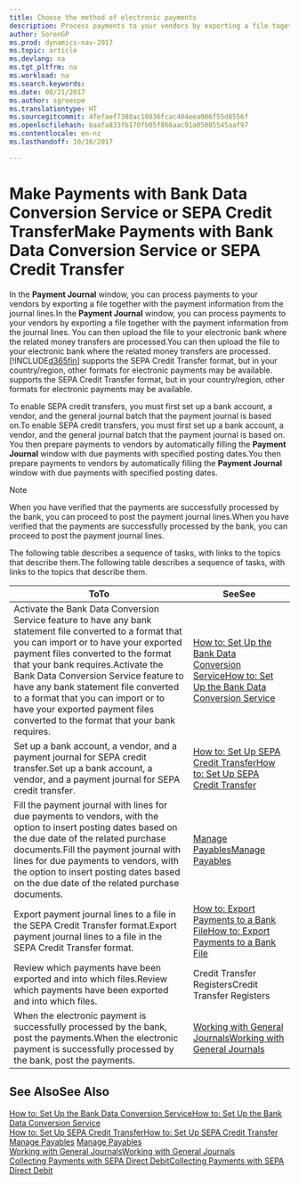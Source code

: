 ```yaml
---
title: Choose the method of electronic payments
description: Process payments to your vendors by exporting a file together with the payment information from the journal lines.
author: SorenGP
ms.prod: dynamics-nav-2017
ms.topic: article
ms.devlang: na
ms.tgt_pltfrm: na
ms.workload: na
ms.search.keywords: 
ms.date: 08/21/2017
ms.author: sgroespe
ms.translationtype: HT
ms.sourcegitcommit: 4fefaef7380ac10836fcac404eea006f55d8556f
ms.openlocfilehash: baafa833fb170fb05f866aac91a05085545aaf97
ms.contentlocale: en-nz
ms.lasthandoff: 10/16/2017

---
```

# <a name="make-payments-with-bank-data-conversion-service-or-sepa-credit-transfer"></a><span data-ttu-id="d7355-103">Make Payments with Bank Data Conversion Service or SEPA Credit Transfer</span><span class="sxs-lookup"><span data-stu-id="d7355-103">Make Payments with Bank Data Conversion Service or SEPA Credit Transfer</span></span>
<span data-ttu-id="d7355-104">In the **Payment Journal** window, you can process payments to your vendors by exporting a file together with the payment information from the journal lines.</span><span class="sxs-lookup"><span data-stu-id="d7355-104">In the **Payment Journal** window, you can process payments to your vendors by exporting a file together with the payment information from the journal lines.</span></span> <span data-ttu-id="d7355-105">You can then upload the file to your electronic bank where the related money transfers are processed.</span><span class="sxs-lookup"><span data-stu-id="d7355-105">You can then upload the file to your electronic bank where the related money transfers are processed.</span></span> [!INCLUDE[d365fin](includes/d365fin_md.md)]<span data-ttu-id="d7355-106"> supports the SEPA Credit Transfer format, but in your country/region, other formats for electronic payments may be available.</span><span class="sxs-lookup"><span data-stu-id="d7355-106"> supports the SEPA Credit Transfer format, but in your country/region, other formats for electronic payments may be available.</span></span>   

 <span data-ttu-id="d7355-107">To enable SEPA credit transfers, you must first set up a bank account, a vendor, and the general journal batch that the payment journal is based on.</span><span class="sxs-lookup"><span data-stu-id="d7355-107">To enable SEPA credit transfers, you must first set up a bank account, a vendor, and the general journal batch that the payment journal is based on.</span></span> <span data-ttu-id="d7355-108">You then prepare payments to vendors by automatically filling the **Payment Journal** window with due payments with specified posting dates.</span><span class="sxs-lookup"><span data-stu-id="d7355-108">You then prepare payments to vendors by automatically filling the **Payment Journal** window with due payments with specified posting dates.</span></span>  

> [!NOTE]  
>  <span data-ttu-id="d7355-109">When you have verified that the payments are successfully processed by the bank, you can proceed to post the payment journal lines.</span><span class="sxs-lookup"><span data-stu-id="d7355-109">When you have verified that the payments are successfully processed by the bank, you can proceed to post the payment journal lines.</span></span>  

 <span data-ttu-id="d7355-110">The following table describes a sequence of tasks, with links to the topics that describe them.</span><span class="sxs-lookup"><span data-stu-id="d7355-110">The following table describes a sequence of tasks, with links to the topics that describe them.</span></span>   

|<span data-ttu-id="d7355-111">**To**</span><span class="sxs-lookup"><span data-stu-id="d7355-111">**To**</span></span>|<span data-ttu-id="d7355-112">**See**</span><span class="sxs-lookup"><span data-stu-id="d7355-112">**See**</span></span>|  
|------------|-------------|  
|<span data-ttu-id="d7355-113">Activate the Bank Data Conversion Service feature to have any bank statement file converted to a format that you can import or to have your exported payment files converted to the format that your bank requires.</span><span class="sxs-lookup"><span data-stu-id="d7355-113">Activate the Bank Data Conversion Service feature to have any bank statement file converted to a format that you can import or to have your exported payment files converted to the format that your bank requires.</span></span>|[<span data-ttu-id="d7355-114">How to: Set Up the Bank Data Conversion Service</span><span class="sxs-lookup"><span data-stu-id="d7355-114">How to: Set Up the Bank Data Conversion Service</span></span>](bank-how-setup-bank-data-conversion-service.md)|  
|<span data-ttu-id="d7355-115">Set up a bank account, a vendor, and a payment journal for SEPA credit transfer.</span><span class="sxs-lookup"><span data-stu-id="d7355-115">Set up a bank account, a vendor, and a payment journal for SEPA credit transfer.</span></span>|[<span data-ttu-id="d7355-116">How to: Set Up SEPA Credit Transfer</span><span class="sxs-lookup"><span data-stu-id="d7355-116">How to: Set Up SEPA Credit Transfer</span></span>](finance-how-to-set-up-sepa-credit-transfer.md)|  
|<span data-ttu-id="d7355-117">Fill the payment journal with lines for due payments to vendors, with the option to insert posting dates based on the due date of the related purchase documents.</span><span class="sxs-lookup"><span data-stu-id="d7355-117">Fill the payment journal with lines for due payments to vendors, with the option to insert posting dates based on the due date of the related purchase documents.</span></span>|[<span data-ttu-id="d7355-118">Manage Payables</span><span class="sxs-lookup"><span data-stu-id="d7355-118">Manage Payables</span></span>](payables-manage-payables.md)|  
|<span data-ttu-id="d7355-119">Export payment journal lines to a file in the SEPA Credit Transfer format.</span><span class="sxs-lookup"><span data-stu-id="d7355-119">Export payment journal lines to a file in the SEPA Credit Transfer format.</span></span>|[<span data-ttu-id="d7355-120">How to: Export Payments to a Bank File</span><span class="sxs-lookup"><span data-stu-id="d7355-120">How to: Export Payments to a Bank File</span></span>](payables-how-export-payments-bank-file.md)|  
|<span data-ttu-id="d7355-121">Review which payments have been exported and into which files.</span><span class="sxs-lookup"><span data-stu-id="d7355-121">Review which payments have been exported and into which files.</span></span>|<span data-ttu-id="d7355-122">Credit Transfer Registers</span><span class="sxs-lookup"><span data-stu-id="d7355-122">Credit Transfer Registers</span></span>|  
|<span data-ttu-id="d7355-123">When the electronic payment is successfully processed by the bank, post the payments.</span><span class="sxs-lookup"><span data-stu-id="d7355-123">When the electronic payment is successfully processed by the bank, post the payments.</span></span>|[<span data-ttu-id="d7355-124">Working with General Journals</span><span class="sxs-lookup"><span data-stu-id="d7355-124">Working with General Journals</span></span>](ui-work-general-journals.md)|  

## <a name="see-also"></a><span data-ttu-id="d7355-125">See Also</span><span class="sxs-lookup"><span data-stu-id="d7355-125">See Also</span></span>  
[<span data-ttu-id="d7355-126">How to: Set Up the Bank Data Conversion Service</span><span class="sxs-lookup"><span data-stu-id="d7355-126">How to: Set Up the Bank Data Conversion Service</span></span>](bank-how-setup-bank-data-conversion-service.md)  
[<span data-ttu-id="d7355-127">How to: Set Up SEPA Credit Transfer</span><span class="sxs-lookup"><span data-stu-id="d7355-127">How to: Set Up SEPA Credit Transfer</span></span>](finance-how-to-set-up-sepa-credit-transfer.md)  
<span data-ttu-id="d7355-128">[Manage Payables](payables-manage-payables.md) </span><span class="sxs-lookup"><span data-stu-id="d7355-128">[Manage Payables](payables-manage-payables.md) </span></span>  
[<span data-ttu-id="d7355-129">Working with General Journals</span><span class="sxs-lookup"><span data-stu-id="d7355-129">Working with General Journals</span></span>](ui-work-general-journals.md)  
[<span data-ttu-id="d7355-130">Collecting Payments with SEPA Direct Debit</span><span class="sxs-lookup"><span data-stu-id="d7355-130">Collecting Payments with SEPA Direct Debit</span></span>](finance-collect-payments-with-sepa-direct-debit.md)   

